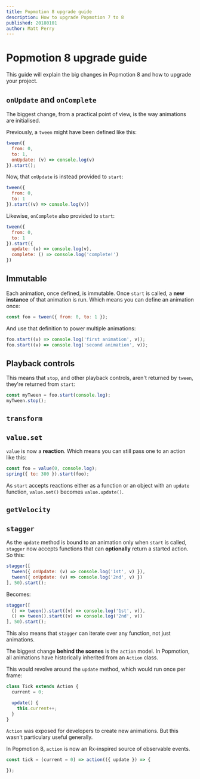 ```yaml
---
title: Popmotion 8 upgrade guide
description: How to upgrade Popmotion 7 to 8
published: 20180101
author: Matt Perry
---
```


# Popmotion 8 upgrade guide

This guide will explain the big changes in Popmotion 8 and how to upgrade your project.

## `onUpdate` and `onComplete`

The biggest change, from a practical point of view, is the way animations are initialised.

Previously, a `tween` might have been defined like this:

```javascript
tween({
  from: 0,
  to: 1,
  onUpdate: (v) => console.log(v)
}).start();
```

Now, that `onUpdate` is instead provided to `start`:

```javascript
tween({
  from: 0,
  to: 1
}).start((v) => console.log(v))
```

Likewise, `onComplete` also provided to `start`:

```javascript
tween({
  from: 0,
  to: 1
}).start({
  update: (v) => console.log(v),
  complete: () => console.log('complete!')
})
```

## Immutable

Each animation, once defined, is immutable. Once `start` is called, a **new instance** of that animation is run. Which means you can define an animation once:

```javascript
const foo = tween({ from: 0, to: 1 });
```

And use that definition to power multiple animations:

```javascript
foo.start((v) => console.log('first animation', v));
foo.start((v) => console.log('second animation', v));
```

## Playback controls

This means that `stop`, and other playback controls, aren't returned by `tween`, they're returned from `start`:

```javascript
const myTween = foo.start(console.log);
myTween.stop();
```

## `transform`



## `value.set`

`value` is now a **reaction**. Which means you can still pass one to an action like this:

```javascript
const foo = value(0, console.log);
spring({ to: 300 }).start(foo);
```

As `start` accepts reactions either as a function or an object with an `update` function, `value.set()` becomes `value.update()`.

## `getVelocity`

## `stagger`

As the `update` method is bound to an animation only when `start` is called, `stagger` now accepts functions that can **optionally** return a started action. So this:

```javascript
stagger([
  tween({ onUpdate: (v) => console.log('1st', v) }),
  tween({ onUpdate: (v) => console.log('2nd', v) })
], 50).start();
```

Becomes: 

```javascript
stagger([
  () => tween().start((v) => console.log('1st', v)),
  () => tween().start((v) => console.log('2nd', v))
], 50).start();
```

This also means that `stagger` can iterate over any function, not just animations.





The biggest change **behind the scenes** is the `action` model. In Popmotion, all animations have historically inherited from an `Action` class.

This would revolve around the `update` method, which would run once per frame:

```javascript
class Tick extends Action {
  current = 0;

  update() {
    this.current++;
  }
}
```

`Action` was exposed for developers to create new animations. But this wasn't particulary useful generally.

In Popmotion 8, `action` is now an Rx-inspired source of observable events.



```javascript
const tick = (current = 0) => action(({ update }) => {

});
```
